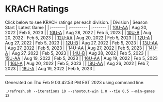 # KRACH Ratings
Click below to see KRACH ratings per each division.
| Division | Season Start | Latest Game |
| :------- | :--------- | :------- |
| [10U-AA](scores_10U-AA.md) | Aug 20, 2022 | Feb 5, 2023 |
| [10U-A](scores_10U-A.md) | Aug 28, 2022 | Feb 5, 2023 |
| [10U-B](scores_10U-B.md) | Aug 20, 2022 | Feb 5, 2023 |
| [12U-AA](scores_12U-AA.md) | Aug 20, 2022 | Feb 5, 2023 |
| [12U-A](scores_12U-A.md) | Aug 27, 2022 | Feb 5, 2023 |
| [12U-B](scores_12U-B.md) | Aug 27, 2022 | Feb 5, 2023 |
| [13U-AA](scores_13U-AA.md) | Aug 27, 2022 | Feb 5, 2023 |
| [14U-AA](scores_14U-AA.md) | Aug 27, 2022 | Feb 5, 2023 |
| [14U-A](scores_14U-A.md) | Aug 27, 2022 | Feb 5, 2023 |
| [14U-B](scores_14U-B.md) | Aug 28, 2022 | Feb 5, 2023 |
| [15U-AA](scores_15U-AA.md) | Aug 19, 2022 | Feb 5, 2023 |
| [16U-AA](scores_16U-AA.md) | Aug 19, 2022 | Feb 5, 2023 |
| [16U-A](scores_16U-A.md) | Aug 20, 2022 | Feb 5, 2023 |
| [18U-AA](scores_18U-AA.md) | Aug 26, 2022 | Feb 7, 2023 |
| [18U-A](scores_18U-A.md) | Aug 19, 2022 | Feb 5, 2023 |

***
Generated on Thu Feb  9 03:42:53 PM EST 2023 using command line:
```
./refresh.sh --iterations 10 --shootout-win 1.0 --tie 0.5 --min-games 12
```

